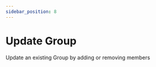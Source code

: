 ```yaml
---
sidebar_position: 8
---
```


# Update Group

Update an existing Group by adding or removing members
